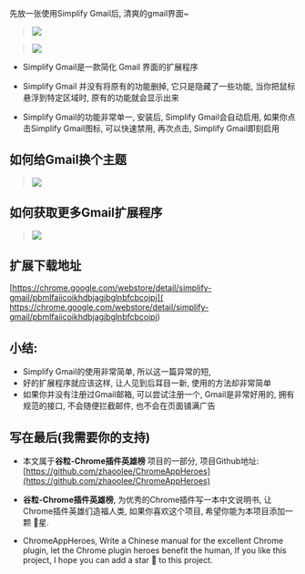 先放一张使用Simplify Gmail后, 清爽的gmail界面~

> ![](https://upload-images.jianshu.io/upload_images/3203841-7d2e46c01b77952a.png?imageMogr2/auto-orient/strip%7CimageView2/2/w/1240)


> ![](https://upload-images.jianshu.io/upload_images/3203841-b223d6efb3becbb2.gif?imageMogr2/auto-orient/strip)

- Simplify Gmail是一款简化 Gmail 界面的扩展程序

- Simplify Gmail 并没有将原有的功能删掉, 它只是隐藏了一些功能, 当你把鼠标悬浮到特定区域时, 原有的功能就会显示出来

- Simplify Gmail的功能非常单一, 安装后, Simplify Gmail会自动启用, 如果你点击Simplify Gmail图标, 可以快速禁用, 再次点击, Simplify Gmail即刻启用


## 如何给Gmail换个主题

> ![](https://upload-images.jianshu.io/upload_images/3203841-5b79b922377c849a.gif?imageMogr2/auto-orient/strip)


## 如何获取更多Gmail扩展程序
> ![](https://upload-images.jianshu.io/upload_images/3203841-9afb61cb79747d24.gif?imageMogr2/auto-orient/strip)



## 扩展下载地址

[https://chrome.google.com/webstore/detail/simplify-gmail/pbmlfaiicoikhdbjagjbglnbfcbcojpj](
https://chrome.google.com/webstore/detail/simplify-gmail/pbmlfaiicoikhdbjagjbglnbfcbcojpj)


## 小结:
- Simplify Gmail的使用非常简单, 所以这一篇异常的短, 
- 好的扩展程序就应该这样, 让人见到后耳目一新, 使用的方法却非常简单
- 如果你并没有注册过Gmail邮箱, 可以尝试注册一个, Gmail是非常好用的, 拥有规范的接口, 不会随便拦截邮件, 也不会在页面铺满广告






## 写在最后(我需要你的支持)

- 本文属于**谷粒-Chrome插件英雄榜** 项目的一部分, 项目Github地址: [https://github.com/zhaoolee/ChromeAppHeroes](https://github.com/zhaoolee/ChromeAppHeroes)

- **谷粒-Chrome插件英雄榜**, 为优秀的Chrome插件写一本中文说明书, 让Chrome插件英雄们造福人类, 如果你喜欢这个项目, 希望你能为本项目添加一颗 🌟星.

- ChromeAppHeroes, Write a Chinese manual for the excellent Chrome plugin, let the Chrome plugin heroes benefit the human, If you like this project, I hope you can add a star 🌟 to this project.

